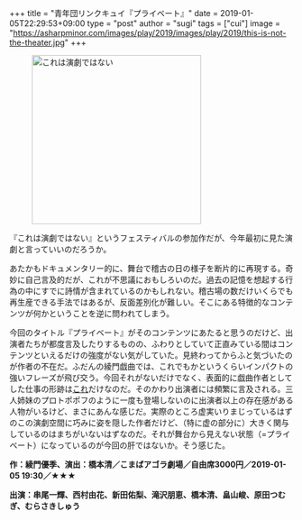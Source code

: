 +++
title = "青年団リンクキュイ『プライベート』"
date = 2019-01-05T22:29:53+09:00
type = "post"
author = "sugi"
tags = ["cui"]
image = "https://asharpminor.com/images/play/2019/images/play/2019/this-is-not-the-theater.jpg"
+++
<figure class="alignleft"><img src="/images/play/2019/images/play/2019/this-is-not-the-theater.jpg" alt="これは演劇ではない" style="width: 300px !important;"></figure>

『これは演劇ではない』というフェスティバルの参加作だが、今年最初に見た演劇と言っていいのだろうか。

あたかもドキュメンタリー的に、舞台で稽古の日の様子を断片的に再現する。奇妙に自己言及的だが、これが不思議におもしろいのだ。過去の記憶を想起する行為の中にすでに詩情が含まれているのかもしれない。稽古場の数だけいくらでも再生産できる手法ではあるが、反面差別化が難しい。そこにある特徴的なコンテンツが何かということを逆に問われてしまう。

今回のタイトル『プライベート』がそのコンテンツにあたると思うのだけど、出演者たちが都度言及したりするものの、ふわりとしていて正直みている間はコンテンツといえるだけの強度がない気がしていた。見終わってからふと気づいたのが作者の不在だ。ふだんの綾門戯曲では、これでもかというくらいインパクトの強いフレーズが飛び交う。今回それがないだけでなく、表面的に戯曲作者としてした仕事の形跡は[これ](https://note.mu/ayatoyuuki/n/naf9bf821cc03)だけなのだ。そのかわり出演者には頻繁に言及される。三人姉妹のプロトポポフのように一度も登場しないのに出演者以上の存在感がある人物がいるけど、まさにあんな感じだ。実際のところ虚実いりまじっているはずのこの演劇空間に巧みに姿を隠した作者だけど、（特に虚の部分に）大きく関与しているのはまちがいないはずなのだ。それが舞台から見えない状態（=プライベート）になっているのが今回の肝ではないか。そう感じた。

**作：綾門優季、演出：橋本清／こまばアゴラ劇場／自由席3000円／2019-01-05 19:30／★★★**

**出演：串尾一輝、西村由花、新田佑梨、滝沢朋恵、橋本清、畠山峻、原田つむぎ、むらさきしゅう**